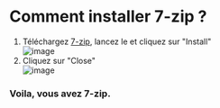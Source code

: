 # Comment installer 7-zip ?
1. Téléchargez [7-zip](https://7-zip.org/a/7z2201-x64.exe), lancez le et cliquez sur "Install"   
![image](https://user-images.githubusercontent.com/57889852/197608526-c0353788-a408-4f3d-ac43-d2f0cf5ff933.png)
2. Cliquez sur "Close"  
![image](https://user-images.githubusercontent.com/57889852/197609174-bae20174-cce8-4e87-a2dd-302ba48b6be7.png)
### Voila, vous avez 7-zip.
